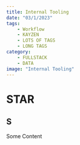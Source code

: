 ```yaml
---
title: Internal Tooling
date: "03/1/2023"
tags:
    - Workflow
    - KAYZEN
    - LOTS OF TAGS
    - LONG TAGS
category:
    - FULLSTACK
    - DATA
image: "Internal Tooling"
---
```


# STAR

## S
Some Content
